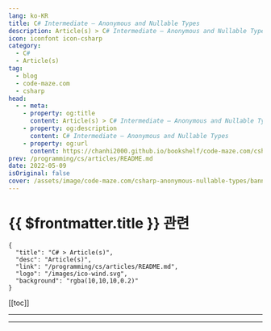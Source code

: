 ```yaml
---
lang: ko-KR
title: C# Intermediate – Anonymous and Nullable Types
description: Article(s) > C# Intermediate – Anonymous and Nullable Types
icon: iconfont icon-csharp
category: 
  - C#
  - Article(s)
tag: 
  - blog
  - code-maze.com
  - csharp
head:  
  - - meta:
    - property: og:title
      content: Article(s) > C# Intermediate – Anonymous and Nullable Types
    - property: og:description
      content: C# Intermediate – Anonymous and Nullable Types
    - property: og:url
      content: https://chanhi2000.github.io/bookshelf/code-maze.com/csharp-anonymous-nullable-types.html
prev: /programming/cs/articles/README.md
date: 2022-05-09
isOriginal: false
cover: /assets/image/code-maze.com/csharp-anonymous-nullable-types/banner.png
---
```


# {{ $frontmatter.title }} 관련

```component VPCard
{
  "title": "C# > Article(s)",
  "desc": "Article(s)",
  "link": "/programming/cs/articles/README.md",
  "logo": "/images/ico-wind.svg",
  "background": "rgba(10,10,10,0.2)"
}
```

[[toc]]

---

<SiteInfo
  name="C# Intermediate – Anonymous and Nullable Types"
  desc="In this article, you will learn about Anonymous and Nullable types in C#. We are going to show how to use anonymous classes and nullable type properteis."
  url="https://code-maze.com/csharp-anonymous-nullable-types/"
  logo="/assets/image/code-maze.com/favicon.png"
  preview="/assets/image/code-maze.com/csharp-anonymous-nullable-types/banner.png"/>

<!-- TODO: 작성 -->

---

<TagLinks />